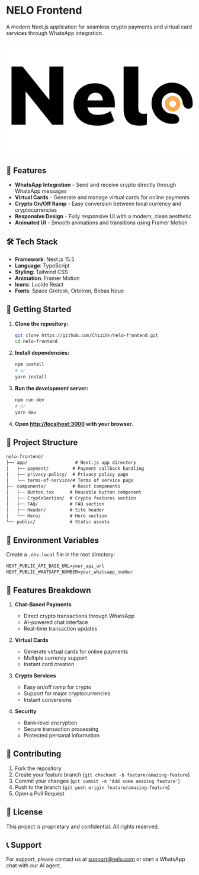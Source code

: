 # NELO Frontend

A modern Next.js application for seamless crypto payments and virtual card services through WhatsApp integration.

![Nelo](public/nelo-logo.png)

## 🌟 Features

- **WhatsApp Integration** - Send and receive crypto directly through WhatsApp messages
- **Virtual Cards** - Generate and manage virtual cards for online payments
- **Crypto On/Off Ramp** - Easy conversion between local currency and cryptocurrencies
- **Responsive Design** - Fully responsive UI with a modern, clean aesthetic
- **Animated UI** - Smooth animations and transitions using Framer Motion

## 🛠 Tech Stack

- **Framework**: Next.js 15.5
- **Language**: TypeScript
- **Styling**: Tailwind CSS
- **Animation**: Framer Motion
- **Icons**: Lucide React
- **Fonts**: Space Grotesk, Orbitron, Bebas Neue

## 🚀 Getting Started

1. **Clone the repository:**

   ```bash
   git clone https://github.com/Chizihn/nelo-frontend.git
   cd nelo-frontend
   ```

2. **Install dependencies:**

   ```bash
   npm install
   # or
   yarn install
   ```

3. **Run the development server:**

   ```bash
   npm run dev
   # or
   yarn dev
   ```

4. **Open [http://localhost:3000](http://localhost:3000) with your browser.**

## 📁 Project Structure

```
nelo-frontend/
├── app/                  # Next.js app directory
│   ├── payment/         # Payment callback handling
│   ├── privacy-policy/  # Privacy policy page
│   └── terms-of-service/# Terms of service page
├── components/          # React components
│   ├── Button.tsx      # Reusable button component
│   ├── CryptoSection/  # Crypto features section
│   ├── FAQ/            # FAQ section
│   ├── Header/         # Site header
│   └── Hero/           # Hero section
└── public/             # Static assets
```

## 🔧 Environment Variables

Create a `.env.local` file in the root directory:

```env
NEXT_PUBLIC_API_BASE_URL=your_api_url
NEXT_PUBLIC_WHATSAPP_NUMBER=your_whatsapp_number
```

## 📱 Features Breakdown

1. **Chat-Based Payments**

   - Direct crypto transactions through WhatsApp
   - AI-powered chat interface
   - Real-time transaction updates

2. **Virtual Cards**

   - Generate virtual cards for online payments
   - Multiple currency support
   - Instant card creation

3. **Crypto Services**

   - Easy on/off ramp for crypto
   - Support for major cryptocurrencies
   - Instant conversions

4. **Security**
   - Bank-level encryption
   - Secure transaction processing
   - Protected personal information

## 🤝 Contributing

1. Fork the repository
2. Create your feature branch (`git checkout -b feature/amazing-feature`)
3. Commit your changes (`git commit -m 'Add some amazing feature'`)
4. Push to the branch (`git push origin feature/amazing-feature`)
5. Open a Pull Request

## 📄 License

This project is proprietary and confidential. All rights reserved.

## 📞 Support

For support, please contact us at support@nelo.com or start a WhatsApp chat with our AI agent.
